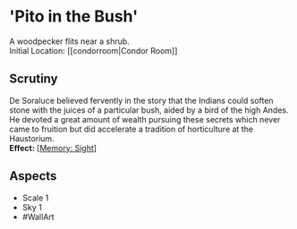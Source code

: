 # 'Pito in the Bush'
A woodpecker flits near a shrub.<br>Initial Location: [[condorroom|Condor Room]]
## Scrutiny
De Soraluce believed fervently in the story that the Indians could soften stone with the juices of a particular bush, aided by a bird of the high Andes. He devoted a great amount of wealth pursuing these secrets which never came to fruition but did accelerate a tradition of horticulture at the Haustorium.<br>**Effect:** [[Memory: Sight](https://uadaf.theevilroot.xyz/rowenarium/element/mem.sight)]
## Aspects
- Scale 1
- Sky 1
- #WallArt 
